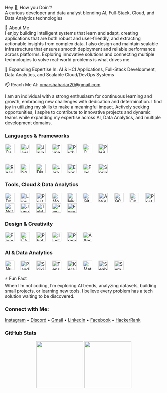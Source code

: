 Hey 👋, How you Doin'?  
A curious developer and data analyst blending AI, Full-Stack, Cloud, and Data Analytics technologies  

🌟 About Me  
I enjoy building intelligent systems that learn and adapt, creating applications that are both robust and user-friendly, and extracting actionable insights from complex data. I also design and maintain scalable infrastructure that ensures smooth deployment and reliable performance across platforms. Exploring innovative solutions and connecting multiple technologies to solve real-world problems is what drives me.  

🌱 Expanding Expertise In: AI & HCI Applications, Full-Stack Development, Data Analytics, and Scalable Cloud/DevOps Systems  

📫 Reach Me At: omarshahariar20@gmail.com  

I am an individual with a strong enthusiasm for continuous learning and growth, embracing new challenges with dedication and determination. I find joy in utilizing my skills to make a meaningful impact. Actively seeking opportunities, I aspire to contribute to innovative projects and dynamic teams while expanding my expertise across AI, Data Analytics, and multiple development domains.  

### Languages & Frameworks
<div align="left">
  <img src="https://cdn.simpleicons.org/cpp/00599C" height="30" alt="C++" /> <img width="12" />
  <img src="https://cdn.simpleicons.org/java/007396" height="30" alt="Java" /> <img width="12" />
  <img src="https://cdn.simpleicons.org/javascript/F7DF1E" height="30" alt="JavaScript" /> <img width="12" />
  <img src="https://cdn.simpleicons.org/typescript/3178C6" height="30" alt="TypeScript" /> <img width="12" />
  <img src="https://skillicons.dev/icons?i=python" height="30" alt="Python" /> <img width="12" />
  <img src="https://cdn.simpleicons.org/c/555555" height="30" alt="C" /> <img width="12" />
  <img src="https://cdn.simpleicons.org/php/777BB4" height="30" alt="PHP" /> <br><br>
  
  <img src="https://cdn.simpleicons.org/react/61DAFB" height="30" alt="React" /> <img width="12" />
  <img src="https://skillicons.dev/icons?i=nodejs" height="30" alt="Node.js" /> <img width="12" />
  <img src="https://skillicons.dev/icons?i/django" height="30" alt="Django" /> <img width="12" />
  <img src="https://cdn.simpleicons.org/laravel/FF2D20" height="30" alt="Laravel" /> <img width="12" />
  <img src="https://skillicons.dev/icons?i=express" height="30" alt="Express" /> <img width="12" />
  <img src="https://skillicons.dev/icons?i=flask" height="30" alt="Flask" /> <img width="12" />
  <img src="https://skillicons.dev/icons?i=spring" height="30" alt="Spring Boot" /> <img width="12" />
</div>

### Tools, Cloud & Data Analytics
<div align="left">
  <img src="https://skillicons.dev/icons?i=docker" height="30" alt="Docker" /> <img width="12" />
  <img src="https://cdn.simpleicons.org/linux/FCC624" height="30" alt="Linux" /> <img width="12" />
  <img src="https://cdn.simpleicons.org/postgresql/4169E1" height="30" alt="PostgreSQL" /> <img width="12" />
  <img src="https://cdn.simpleicons.org/mongodb/47A248" height="30" alt="MongoDB" /> <img width="12" />
  <img src="https://cdn.simpleicons.org/mysql/4479A1" height="30" alt="MySQL" /> <img width="12" />
  <img src="https://cdn.simpleicons.org/git/F05032" height="30" alt="Git" /> <img width="12" />
  <img src="https://cdn.simpleicons.org/aws/232F3E" height="30" alt="AWS" /> <img width="12" />
  <img src="https://cdn.simpleicons.org/gcp/4285F4" height="30" alt="GCP" /> <img width="12" />
  <img src="https://cdn.simpleicons.org/openstack/ED1944" height="30" alt="OpenStack" /> <img width="12" />
  <img src="https://cdn.simpleicons.org/postman/FF6C37" height="30" alt="Postman" /> <img width="12" />
  <img src="https://cdn.simpleicons.org/notion/000000" height="30" alt="Notion" /> <img width="12" />
  <img src="https://cdn.simpleicons.org/jupyter/DA5B0B" height="30" alt="Jupyter Notebook" /> <img width="12" />
  <img src="https://cdn.simpleicons.org/tableau/E97627" height="30" alt="Tableau" /> <img width="12" />
  <img src="https://cdn.simpleicons.org/powerbi/ED1C24" height="30" alt="Power BI" /> <img width="12" />
  <img src="https://cdn.simpleicons.org/excel/217346" height="30" alt="Excel" />
</div>

### Design & Creativity
<div align="left">
  <img src="https://skillicons.dev/icons?i=figma" height="30" alt="Figma" /> <img width="12" />
  <img src="https://cdn.simpleicons.org/canva/00C4CC" height="30" alt="Canva" /> <img width="12" />
  <img src="https://skillicons.dev/icons?i=ps" height="30" alt="Photoshop" /> <img width="12" />
  <img src="https://skillicons.dev/icons?i=ai" height="30" alt="Illustrator" /> <img width="12" />
  <img src="https://skillicons.dev/icons?i=pr" height="30" alt="Premiere Pro" /> <img width="12" />
  <img src="https://skillicons.dev/icons?i=ae" height="30" alt="After Effects" />
</div>

### AI & Data Analytics
<div align="left">
  <img src="https://cdn.simpleicons.org/numpy/013243" height="30" alt="NumPy" /> <img width="12" />
  <img src="https://cdn.simpleicons.org/pandas/150458" height="30" alt="Pandas" /> <img width="12" />
  <img src="https://cdn.simpleicons.org/scikitlearn/F7931E" height="30" alt="Scikit-learn" /> <img width="12" />
  <img src="https://cdn.simpleicons.org/tensorflow/FF6F00" height="30" alt="TensorFlow" /> <img width="12" />
  <img src="https://cdn.simpleicons.org/keras/D00000" height="30" alt="Keras" /> <img width="12" />
  <img src="https://cdn.simpleicons.org/matplotlib/11557C" height="30" alt="Matplotlib" /> <img width="12" />
  <img src="https://cdn.simpleicons.org/seaborn/2C3E50" height="30" alt="Seaborn" /> <img width="12" />
  <img src="https://cdn.simpleicons.org/sympy/2C2C2C" height="30" alt="SymPy" />
</div>

⚡ Fun Fact  
When I’m not coding, I’m exploring AI trends, analyzing datasets, building small projects, or learning new tools. I believe every problem has a tech solution waiting to be discovered.

### Connect with Me:  
[Instagram](https://instagram.com/) • [Discord](https://discord.com/) • [Gmail](mailto:omarshahariar20@gmail.com) • [LinkedIn](https://linkedin.com/) • [Facebook](https://facebook.com/) • [HackerRank](https://www.hackerrank.com/)  

### GitHub Stats  
<div align="center">
  <img src="https://github-readme-stats.vercel.app/api?username=omarsharyr&hide_title=false&hide_rank=false&show_icons=true&include_all_commits=false&count_private=true&disable_animations=false&theme=merko&locale=en&hide_border=false" height="150" />  
  <img src="https://streak-stats.demolab.com?user=omarsharyr&locale=en&mode=daily&theme=merko&hide_border=false&border_radius=5" height="150" />
</div>
